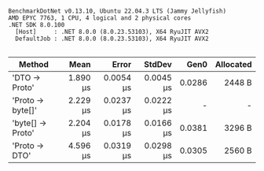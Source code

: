 ```

BenchmarkDotNet v0.13.10, Ubuntu 22.04.3 LTS (Jammy Jellyfish)
AMD EPYC 7763, 1 CPU, 4 logical and 2 physical cores
.NET SDK 8.0.100
  [Host]     : .NET 8.0.0 (8.0.23.53103), X64 RyuJIT AVX2
  DefaultJob : .NET 8.0.0 (8.0.23.53103), X64 RyuJIT AVX2


```
| Method           | Mean     | Error     | StdDev    | Gen0   | Allocated |
|----------------- |---------:|----------:|----------:|-------:|----------:|
| &#39;DTO → Proto&#39;    | 1.890 μs | 0.0054 μs | 0.0045 μs | 0.0286 |    2448 B |
| &#39;Proto → byte[]&#39; | 2.229 μs | 0.0237 μs | 0.0222 μs |      - |         - |
| &#39;byte[] → Proto&#39; | 2.204 μs | 0.0178 μs | 0.0166 μs | 0.0381 |    3296 B |
| &#39;Proto → DTO&#39;    | 4.596 μs | 0.0319 μs | 0.0298 μs | 0.0305 |    2560 B |
